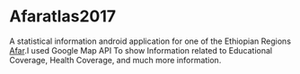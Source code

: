 # Afaratlas2017
A statistical information android application for one of the Ethiopian Regions [Afar](https://en.wikipedia.org/wiki/Afar_people).I used Google Map API To show Information related to Educational Coverage, Health Coverage, and much more information.
